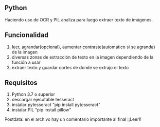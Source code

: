 ## Python
Haciendo uso de OCR y PIL analiza para luego extraer texto de imágenes.

## Funcionalidad
1. leer, agrandar(opcional), aumentar contraste(automatico si se agranda) de la imagen
2. diversas zonas de extracción de texto en la imagen dependiendo de la función a usar
3. extraer texto y guardar cortes de donde se extrajo el texto

## Requisitos
1. Python 3.7 o superior 
2. descargar ejecutable tesseract
3. instalar pytesseract "pip install pytesseract"
4. instalar PIL "pip install pillow"

Postdata: en el archivo hay un comentario importante al final ¡¡Leer!!
